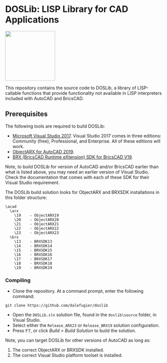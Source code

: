 # DOSLib: LISP Library for CAD Applications

<img width="160" height="160" src="https://github.com/dalefugier/DOSLib/raw/master/resources/doslib.png">

This repository contains the source code to DOSLib, a library of LISP-callable functions that provide functionality not available in LISP interpreters included with AutoCAD and BricsCAD.

## Prerequisites

The following tools are required to build DOSLib:

- [Microsoft Visual Studio 2017](https://visualstudio.microsoft.com/). Visual Studio 2017 comes in three editions: Community (free), Professional, and Enterprise. All of these editions will work.
- [ObjectARX for AutoCAD 2019](https://www.autodesk.com/developer-network/platform-technologies/autocad/objectarx-license-download).
- [BRX (BricsCAD Runtime eXtension) SDK for BricsCAD V19](https://www.bricsys.com/en-eu/applications/developers/).

Note, to build DOSLib for version of AutoCAD and/or BricsCAD earlier than what is listed above, you may need an earlier version of Visual Studio. Check the documentation that comes with each of these SDK for their Visual Studio requirement.

The DOSLib build solution looks for ObjectARX and BRXSDK installations in this folder structure:

```
\acad
  \arx
    \19    - ObjectARX19
    \20    - ObjectARX20
    \21    - ObjectARX21
    \22    - ObjectARX22
    \23    - ObjectARX23
  \brx
    \13    - BRXSDK13
    \14    - BRXSDK14
    \15    - BRXSDK15
    \16    - BRXSDK16
    \17    - BRXSDK17
    \18    - BRXSDK18
    \19    - BRXSDK19
```

### Compiling

- Clone the repository. At a command prompt, enter the following command:

```
git clone https://github.com/dalefugier/doslib
```

- Open the `DOSLib.sln` solution file, found in the `doslib\source` folder, in Visual Studio.
- Select either the `Release_ARX23` or `Release_BRX19` solution configuration.
- Press <kbd>F7</kbd>, or click *Build > Build Solution*  to build the solution.

Note, you can target DOSLib for other versions of AutoCAD as long as:

1. The correct ObjectARX or BRXSDK installed.
2. The correct Visual Studio platform toolset is installed.

